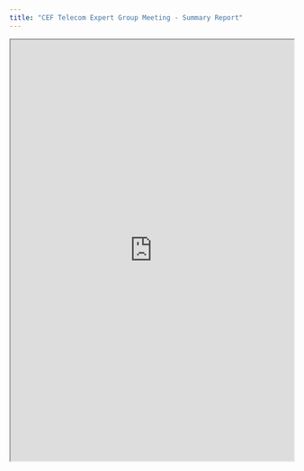 ```yaml
---
title: "CEF Telecom Expert Group Meeting - Summary Report"
---
```



<iframe height="750" width="100%" src="https://ewelton.github.io/ktest/wiki.html#CEF%20Telecom%20Expert%20Group%20Meeting%20-%20Summary%20Report"></iframe>
